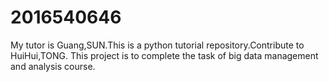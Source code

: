 # 2016540646
My tutor is Guang,SUN.This is a python tutorial repository.Contribute to HuiHui,TONG.
This project is to complete the task of big data management and analysis course.
